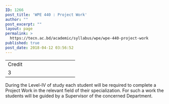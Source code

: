 ```yaml
---
ID: 1266
post_title: 'WPE 440 : Project Work'
author: ""
post_excerpt: ""
layout: page
permalink: >
  https://tecn.ac.bd/academic/syllabus/wpe/wpe-440-project-work
published: true
post_date: 2018-04-12 03:56:52
---
```

<table width="204">
<tbody>
<tr>
<td width="204">Credit</td>
</tr>
<tr>
<td width="204">3</td>
</tr>
</tbody>
</table>
During the Level-IV of study each student will be required to complete a Project Work in the relevant field of their specialization. For such a work the students will be guided by a Supervisor of the concerned Department.